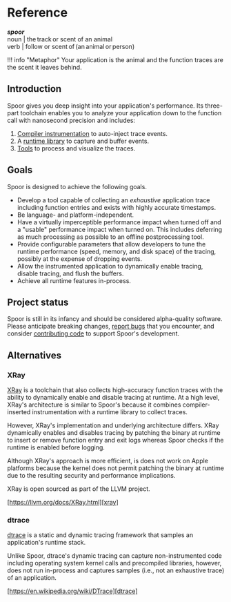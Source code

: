 # Reference

_**spoor**_<br />
noun | the track or scent of an animal<br />
verb | follow or scent of (an animal or person)

!!! info "Metaphor"
    Your application is the animal and the function traces are the scent it
    leaves behind.

## Introduction

Spoor gives you deep insight into your application's performance. Its three-part
toolchain enables you to analyze your application down to the function call with
nanosecond precision and includes:

1. [Compiler instrumentation][instrumentation] to auto-inject trace events.
2. A [runtime library][runtime] to capture and buffer events.
3. [Tools][postprocessing] to process and visualize the traces.

## Goals

Spoor is designed to achieve the following goals.

* Develop a tool capable of collecting an _exhaustive_ application trace
  including function entries and exists with highly accurate timestamps.
* Be language- and platform-independent.
* Have a virtually imperceptible performance impact when turned off and a
  "usable" performance impact when turned on. This includes deferring as much
  processing as possible to an offline postprocessing tool.
* Provide configurable parameters that allow developers to tune the runtime
  performance (speed, memory, and disk space) of the tracing, possibly at the
  expense of dropping events.
* Allow the instrumented application to dynamically enable tracing, disable
  tracing, and flush the buffers.
* Achieve all runtime features in-process.

## Project status

Spoor is still in its infancy and should be considered alpha-quality software.
Please anticipate breaking changes, [report bugs][provide-feedback] that you
encounter, and consider [contributing code][contribute-code] to support Spoor's
development.

## Alternatives

### XRay

[XRay][xray] is a toolchain that also collects high-accuracy function traces
with the ability to dynamically enable and disable tracing at runtime. At a high
level, XRay's architecture is similar to Spoor's because it combines
compiler-inserted instrumentation with a runtime library to collect traces.

However, XRay's implementation and underlying architecture differs. XRay
dynamically enables and disables tracing by patching the binary at runtime to
insert or remove function entry and exit logs whereas Spoor checks if the
runtime is enabled before logging.

Although XRay's approach is more efficient, is does not work on Apple platforms
because the kernel does not permit patching the binary at runtime due to the
resulting security and performance implications.

XRay is open sourced as part of the LLVM project.

[https://llvm.org/docs/XRay.html][xray]

### dtrace

[dtrace][dtrace] is a static and dynamic tracing framework that samples an
application's runtime stack.

Unlike Spoor, dtrace's dynamic tracing can capture non-instrumented code
including operating system kernel calls and precompiled libraries, however, does
not run in-process and captures samples (i.e., not an exhaustive trace) of an
application.

[https://en.wikipedia.org/wiki/DTrace][dtrace]

[contribute-code]: contributing/#contribute-code
[dtrace]: https://en.wikipedia.org/wiki/DTrace
[instrumentation]: instrumentation
[postprocessing]: postprocessing
[provide-feedback]: contributing/#provide-feedback
[runtime]: runtime
[xray]: https://llvm.org/docs/XRay.html
